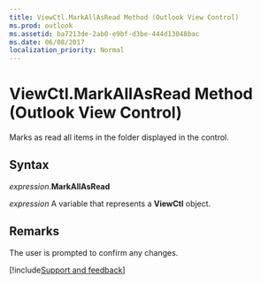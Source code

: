 ```yaml
---
title: ViewCtl.MarkAllAsRead Method (Outlook View Control)
ms.prod: outlook
ms.assetid: ba7213de-2ab0-e9bf-d3be-444d13048bac
ms.date: 06/08/2017
localization_priority: Normal
---
```



# ViewCtl.MarkAllAsRead Method (Outlook View Control)

Marks as read all items in the folder displayed in the control. 


## Syntax

_expression_.**MarkAllAsRead**

_expression_ A variable that represents a  **ViewCtl** object.


## Remarks

The user is prompted to confirm any changes.

[!include[Support and feedback](~/includes/feedback-boilerplate.md)]